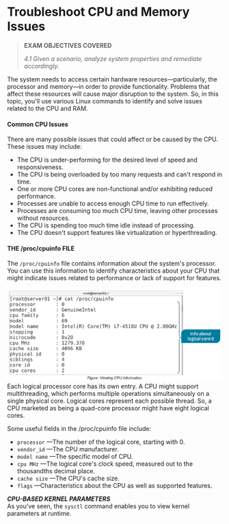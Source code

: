 # Troubleshoot CPU and Memory Issues

> **EXAM OBJECTIVES COVERED**
> 
> _4.1 Given a scenario, analyze system properties and remediate accordingly._

The system needs to access certain hardware resources—particularly, the processor and memory—in order to provide functionality. Problems that affect these resources will cause major disruption to the system. So, in this topic, you'll use various Linux commands to identify and solve issues related to the CPU and RAM.

#### Common CPU Issues

There are many possible issues that could affect or be caused by the CPU. These issues may include:

-   The CPU is under-performing for the desired level of speed and responsiveness.
-   The CPU is being overloaded by too many requests and can't respond in time.
-   One or more CPU cores are non-functional and/or exhibiting reduced performance.
-   Processes are unable to access enough CPU time to run effectively.
-   Processes are consuming too much CPU time, leaving other processes without resources.
-   The CPU is spending too much time idle instead of processing.
-   The CPU doesn't support features like virtualization or hyperthreading.

#### THE /proc/cpuinfo FILE

The `/proc/cpuinfo` file contains information about the system's processor. You can use this information to identify characteristics about your CPU that might indicate issues related to performance or lack of support for features.

![](./img/proc.png) Each logical processor core has its own entry. A CPU might support multithreading, which performs multiple operations simultaneously on a single physical core. Logical cores represent each possible thread. So, a CPU marketed as being a quad-core processor might have eight logical cores.

Some useful fields in the /proc/cpuinfo file include:

-   `processor` —The number of the logical core, starting with 0.
-   `vendor_id` —The CPU manufacturer.
-   `model name` —The specific model of CPU.
-   `cpu MHz` —The logical core's clock speed, measured out to the thousandths decimal place.
-   `cache size` —The CPU's cache size.
-   `flags` —Characteristics about the CPU as well as supported features.

**_CPU-BASED KERNEL PARAMETERS_**  
As you've seen, the `sysctl` command enables you to view kernel parameters at runtime.